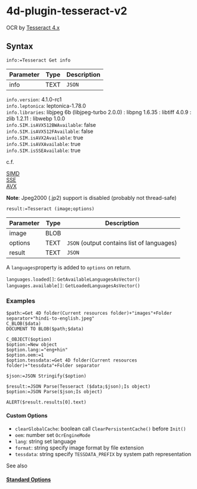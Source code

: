 # 4d-plugin-tesseract-v2

OCR by [Tesseract 4.x](https://github.com/tesseract-ocr/tesseract)

## Syntax

```
info:=Tesseract Get info 
```

Parameter|Type|Description
------------|------------|----
info|TEXT|``JSON``

``info.version``: 4.1.0-rc1  
``info.leptonica``: leptonica-1.78.0  
``info.libraries``: libjpeg 6b (libjpeg-turbo 2.0.0) : libpng 1.6.35 : libtiff 4.0.9 : zlib 1.2.11 : libwebp 1.0.0    
``info.SIM.isAVX512BWAvailable``: false  
``info.SIM.isAVX512FAvailable``: false  
``info.SIM.isAVX2Available``: true  
``info.SIM.isAVXAvailable``: true  
``info.SIM.isSSEAvailable``: true  

c.f. 

[SIMD](https://en.wikipedia.org/wiki/SIMD)  
[SSE](https://en.wikipedia.org/wiki/Streaming_SIMD_Extensions)  
[AVX](https://en.wikipedia.org/wiki/Advanced_Vector_Extensions)  

**Note**: Jpeg2000 (.jp2) support is disabled (probably not thread-safe)

```
result:=Tesseract (image;options)
```

Parameter|Type|Description
------------|------------|----
image|BLOB|
options|TEXT|``JSON`` (output contains list of languages)
result|TEXT|``JSON``

A ``languages``property is added to ``options`` on return.

``languages.loaded[]``:  ``GetAvailableLanguagesAsVector()``  
``languages.available[]``: ``GetLoadedLanguagesAsVector()``  

### Examples

```
$path:=Get 4D folder(Current resources folder)+"images"+Folder separator+"hindi-to-english.jpeg"
C_BLOB($data)
DOCUMENT TO BLOB($path;$data)

C_OBJECT($option)
$option:=New object
$option.lang:="eng+hin"
$option.oem:=1
$option.tessdata:=Get 4D folder(Current resources folder)+"tessdata"+Folder separator

$json:=JSON Stringify($option)

$result:=JSON Parse(Tesseract ($data;$json);Is object)
$option:=JSON Parse($json;Is object)

ALERT($result.results[0].text)
```

#### Custom Options 

* ``clearGlobalCache``: boolean call ``ClearPersistentCache()`` before ``Init()``  
* ``oem``: number set ``OcrEngineMode``   
* ``lang``: string set language  
* ``format``: string specify image format by file extension   
* ``tessdata``: string specify ``TESSDATA_PREFIX`` by system path representation   

See also 

#### [Standard Options](standard-options.md)
